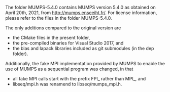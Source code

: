 The folder MUMPS-5.4.0 contains MUMPS version 5.4.0 as obtained on April 20th, 2021, from http://mumps.enseeiht.fr/.
For license information, please refer to the files in the folder MUMPS-5.4.0.

The only additions compared to the original version are
  - the CMake files in the present folder,
  - the pre-compiled binaries for Visual Studio 2017, and
  - the blas and lapack libraries included as git submodules (in the dep folder).

Additionally, the fake MPI implementation provided by MUMPS to enable the use of MUMPS as a sequential program was changed, in that
  - all fake MPI calls start with the prefix FPI_ rather than MPI_, and
  - libseq/mpi.h was renamend to libseq/mumps_mpi.h.
